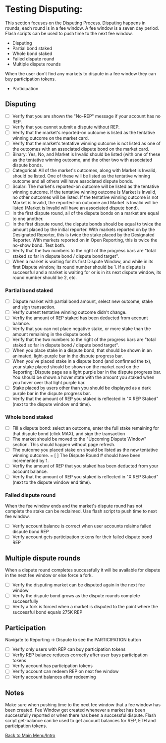 # Testing Disputing:

This section focuses on the Disputing Process. Disputing happens in rounds, each round is in a fee window. A fee window is a seven day period. Flash scripts can be used to push time to the next fee window.
  * Disputing
  * Partial bond staked
  * Whole bond staked
  * Failed dispute round
  * Multiple dispute rounds

When the user don't find any markets to dispute in a fee window they can buy participation tokens.
  * Participation 

## Disputing

- [ ] Verify that you are shown the "No-REP" message if your account has no REP.
- [ ] Verify that you cannot submit a dispute without REP.
- [ ] Verify that the market's reported-on outcome is listed as the tentative winning outcome on the market card.
- [ ] Verify that the market's tentative winning outcome is not listed as one of the outcomes with an associated dispute bond on the market card.
- [ ] Binary: Yes, No, and Market is Invalid should be listed (with one of these as the tentative winning outcome, and the other two with associated dispute bonds.
- [ ] Categorical: All of the market's outcomes, along with Market is Invalid, should be listed. One of these will be listed as the tentative winning outcome and all others will have associated dispute bonds.
- [ ] Scalar: The market's reported-on outcome will be listed as the tentative winning outcome. If the tentative winning outcome is Market is Invalid, no other outcomes will be listed. If the tentative winning outcome is not Market is Invalid, the reported-on outcome and Market is Invalid will be listed (Market is Invalid will have an associated dispute bond).
- [ ] In the first dispute round, all of the dispute bonds on a market are equal to one another.
- [ ] In the first dispute round, the dispute bonds should be equal to twice the amount placed by the initial reporter. With markets reported on by the Designated Reporter, this is twice the stake placed by the Designated Reporter. With markets reported on in Open Reporting, this is twice the no-show bond. Test both.
- [ ] Verify that the two numbers to the right of the progress bars are "total staked so far in dispute bond / dispute bond target".
- [ ] When a market is waiting for its first Dispute Window, and while in its first Dispute window, its round number should be 1. If a dispute is successful and a market is waiting for or is in its next dispute window, its round number should be 2, etc.

### Partial bond staked

- [ ] Dispute market with partial bond amount, select new outcome, stake and sign transaction.
- [ ] Verify current tentative winning outcome didn't change.
- [ ] Verfiy the amount of REP staked has been deducted from account balance.
- [ ] Verify that you can not place negative stake, or more stake than the amount remaining in the dispute bond.
- [ ] Verify that the two numbers to the right of the progress bars are "total staked so far in dispute bond / dispute bond target".
- [ ] When you place stake in a dispute bond, that should be shown in an animated, light-purple bar in the dispute progress bar.
- [ ] When you've placed stake in a dispute bond (and confirmed the tx), your stake placed should be shown on the market card on the Reporting: Dispute page as a light purple bar in the dispute progress bar. You should be shown a hover state with the amount you staked when you hover over that light purple bar.
- [ ] Stake placed by users other than you should be displayed as a dark purple bar in the dispute progress bar.
- [ ] Verify that the amount of REP you staked is reflected in "X REP Staked" (next to the dispute window end time).

### Whole bond staked

- [ ] Fill a dispute bond: select an outcome, enter the full stake remaining for that dispute bond (click MAX), and sign the transaction
- [ ] The market should be moved to the "Upcoming Dispute Window" section. This should happen without page refresh.
- [ ] The outcome you placed stake on should be listed as the new tentative winning outcome.
= [ ] The Dispute Round # should have been incremented by 1.
- [ ] Verfiy the amount of REP that you staked has been deducted from your account balance.
- [ ] Verify that the amount of REP you staked is reflected in "X REP Staked" (next to the dispute window end time).

### Failed dispute round

When the fee window ends and the market's dispute round has not complete the stake can be reclaimed. Use flash script to push time to next fee window.

- [ ] Verify account balance is correct when user accounts relaims failed dispute bond REP
- [ ] Verify account gets participation tokens for their failed dispute bond REP 

## Multiple dispute rounds

When a dispute round completes successfully it will be available for dispute in the next fee window or else force a fork. 

- [ ] Verify the disputing market can be disputed again in the next fee window
- [ ] Verify the dispute bond grows as the dispute rounds complete successfully
- [ ] Verify a fork is forced when a market is disputed to the point where the successful bond equals 275K REP

## Participation

Navigate to Reporting -> Dispute to see the PARTICIPATION button

- [ ] Verify only users with REP can buy participation tokens
- [ ] Verfiy REP balance reduces correctly after user buys participation tokens
- [ ] Verify account has participation tokens
- [ ] Verify account can redeem REP on next fee window
- [ ] Verify account balances after redeeming

## Notes

Make sure when pushing time to the next fee window that a fee window has been created. Fee Window get created whenever a market has been successfully reported or when there has been a successful dispute. Flash script get-balance can be used to get account balances for REP, ETH and participation tokens.

[Back to Main Menu/Intro](https://github.com/AugurProject/augur-walkthrough/)
